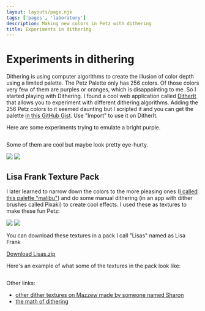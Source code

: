 ```yaml
---
layout: layouts/page.njk
tags: ['pages', 'laboratory']
description: Making new colors in Petz with dithering
title: Experiments in dithering
---
```


# Experiments in dithering

Dithering is using computer algorithms to create the illusion of color depth using a limited palette. The Petz Palette only has 256 colors. Of those colors very few of them are purples or oranges, which is disappointing to me. So I started playing with Dithering. I found a cool web application called [DitherIt](https://ditherit.com/) that allows you to experiment with different dithering algorithms. Adding the 256 Petz colors to it seemed daunting but I scripted it and you can get the palette [in this GitHub Gist](https://gist.github.com/melissamcewen/4aff07d154107787b2cdff156a459d68). Use "Import" to use it on DitherIt. 

Here are some experiments trying to emulate a bright purple. 

<img srcset="https://cdn.glitch.com/e8c48446-7221-44a1-aabd-d809cd1d1e34%2Fditherpurple.png?v=1625973104888 2x">

Some of them are cool but maybe look pretty eye-hurty. 

![](https://cdn.glitch.com/e8c48446-7221-44a1-aabd-d809cd1d1e34%2Foopsomg.png?v=1625973430308)
![](https://cdn.glitch.com/e8c48446-7221-44a1-aabd-d809cd1d1e34%2Fpbj1.png?v=1625973380848)


## Lisa Frank Texture Pack

I later learned to narrow down the colors to the more pleasing ones ([I called this palette "malibu"](https://gist.github.com/melissamcewen/6eef8f19735e963c567a9130578e57e9)) and do some manual dithering (in an app with dither brushes called Pixaki) to create cool effects. I used these as textures to make these fun Petz: 

![](https://cdn.glitch.com/e8c48446-7221-44a1-aabd-d809cd1d1e34%2Fneonnightmare.png?v=1625971530540)
![](https://cdn.glitch.com/e8c48446-7221-44a1-aabd-d809cd1d1e34%2Fpixelpetz.png?v=1625973342887)

You can download these textures in a pack I call "Lisas" named as Lisa Frank

<a href="https://cdn.glitch.com/e8c48446-7221-44a1-aabd-d809cd1d1e34%2Flisas.zip?v=1625974066628" class="download-link">Download Lisas.zip</a>

Here's an example of what some of the textures in the pack look like:

<img srcset="https://cdn.glitch.com/e8c48446-7221-44a1-aabd-d809cd1d1e34%2Fcatdither.png?v=1625974010786 2x">

Other links:
- [other dither textures on Mazzew made by someone named Sharon](https://mazzew.neocities.org/textures.html)
- [the math of dithering](https://surma.dev/things/ditherpunk/)
